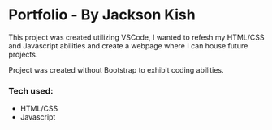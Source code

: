 # Portfolio - By Jackson Kish

This project was created utilizing VSCode, I wanted to refesh my HTML/CSS and Javascript abilities and create a webpage where I can house future projects. 

Project was created without Bootstrap to exhibit coding abilities. 


###  Tech used: 
  *  HTML/CSS
  *  Javascript
